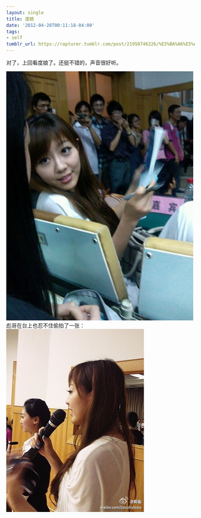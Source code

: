 ```yaml
---
layout: single
title: 度娘
date: '2012-04-28T00:11:18-04:00'
tags:
- self
tumblr_url: https://rapturer.tumblr.com/post/21958746226/%E5%BA%A6%E5%A8%98
---
```

对了，上回看度娘了。还挺不错的，声音很好听。

![](/assets/img/tumblr_m368xpgsx71r0cnr9.jpg)彪哥在台上也忍不住偷拍了一张： ![](/assets/img/tumblr_m368yky8fs1r0cnr9.jpg)

